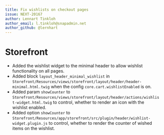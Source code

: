 ```yaml
---
title: Fix wishlists on checkout pages
issue: NEXT-20167
author: Lennart Tinkloh
author_email: l.tinkloh@snapadmin.net
author_github: @lernhart
---
```

# Storefront
* Added the wishlist widget to the minimal header to allow wishlist functionality on all pages.
* Added block `layout_header_minimal_wishlist` in `Storefront/Resources/views/storefront/layout/header/header-minimal.html.twig` when the config `core.cart.wishlistEnabled` is on.
* Added param `showCounter` to `Storefront/Resources/views/storefront/layout/header/actions/wishlist-widget.html.twig` to control, whether to render an icon with the wishlist enabled.
* Added option `showCounter` to `Storefront/Resources/app/storefront/src/plugin/header/wishlist-widget.plugin.js` to control, whether to render the counter of wished items on the wishlist.
